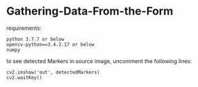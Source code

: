 # Gathering-Data-From-the-Form

requirements:

    python 3.7.7 or below
    opencv-python==3.4.2.17 or below
    numpy

to see detected Markers in source image, uncomment the following lines:

    cv2.imshow('out', detectedMarkers)
    cv2.waitKey()
